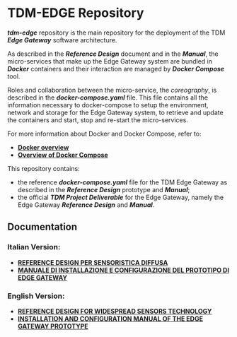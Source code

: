 # TDM-EDGE Repository

***tdm-edge*** repository is the main repository for the deployment of the TDM
***Edge Gateway*** software architecture.

As described in the ***Reference Design*** document and in the ***Manual***,
the micro-services that make up the Edge Gateway system are bundled in
***Docker*** containers and their interaction are managed by ***Docker
Compose*** tool.

Roles and collaboration between the micro-service, the *coreography*, is
described in the ***docker-compose.yaml*** file. This file contains all the
information necessary to docker-compose to setup the environment, network and
storage for the Edge Gateway system, to retrieve and update the containers and
start, stop and re-start the micro-services.

For more information about Docker and Docker Compose, refer to:

* [**Docker overview**](https://docs.docker.com/engine/docker-overview/)
* [**Overview of Docker Compose**](https://docs.docker.com/compose/overview/)

This repository contains:

* the reference ***docker-compose.yaml*** file for the TDM Edge Gateway as
  described in the ***Reference Design*** prototype and ***Manual***;
* the official ***TDM Project Deliverable*** for the Edge Gateway, namely the
  Edge Gateway ***Reference Design*** and ***Manual***.

## Documentation

### Italian Version:
* [**REFERENCE DESIGN PER SENSORISTICA DIFFUSA**](docs/refdesign/it/refdesign.md)
* [**MANUALE DI INSTALLAZIONE E CONFIGURAZIONE DEL PROTOTIPO DI EDGE GATEWAY**](docs/manual/it/manual_it.md)

### English Version:
* [**REFERENCE DESIGN FOR WIDESPREAD SENSORS TECHNOLOGY**](docs/refdesign/en/refdesign_en.md)
* [**INSTALLATION AND CONFIGURATION MANUAL OF THE EDGE GATEWAY PROTOTYPE**](docs/manual/en/manual_en.md)
